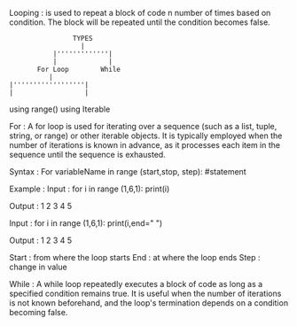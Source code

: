 Looping : is used to repeat a block of code n number of times based on condition. The block will be repeated until the condition becomes false.


                    TYPES
                      |
               |'''''''''''''|
               |             |
           For Loop        While
              |
    |''''''''''''''''''|
    |                  |
using range()    using Iterable

For : A for loop is used for iterating over a sequence (such as a list, tuple, string, or range) or other iterable objects. It is typically employed when the number of iterations is known in advance, as it processes each item in the sequence until the sequence is exhausted.

Syntax : For variableName in range (start,stop, step):
            #statement

Example : 
Input : for i in range (1,6,1):
                print(i)

Output : 
1
2
3
4
5

Input : for i in range (1,6,1):
                print(i,end=" ")

Output : 
1
2
3
4
5




Start : from where the loop starts
End : at where the loop ends
Step : change in value



While : A while loop repeatedly executes a block of code as long as a specified condition remains true. It is useful when the number of iterations is not known beforehand, and the loop's termination depends on a condition becoming false. 


